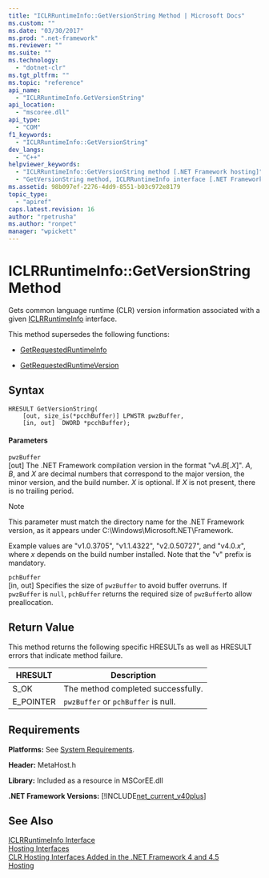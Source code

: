 ```yaml
---
title: "ICLRRuntimeInfo::GetVersionString Method | Microsoft Docs"
ms.custom: ""
ms.date: "03/30/2017"
ms.prod: ".net-framework"
ms.reviewer: ""
ms.suite: ""
ms.technology: 
  - "dotnet-clr"
ms.tgt_pltfrm: ""
ms.topic: "reference"
api_name: 
  - "ICLRRuntimeInfo.GetVersionString"
api_location: 
  - "mscoree.dll"
api_type: 
  - "COM"
f1_keywords: 
  - "ICLRRuntimeInfo::GetVersionString"
dev_langs: 
  - "C++"
helpviewer_keywords: 
  - "ICLRRuntimeInfo::GetVersionString method [.NET Framework hosting]"
  - "GetVersionString method, ICLRRuntimeInfo interface [.NET Framework hosting]"
ms.assetid: 98b097ef-2276-4dd9-8551-b03c972e8179
topic_type: 
  - "apiref"
caps.latest.revision: 16
author: "rpetrusha"
ms.author: "ronpet"
manager: "wpickett"
---
```

# ICLRRuntimeInfo::GetVersionString Method
Gets common language runtime (CLR) version information associated with a given [ICLRRuntimeInfo](../../../../docs/framework/unmanaged-api/hosting/iclrruntimeinfo-interface.md) interface.  
  
 This method supersedes the following functions:  
  
-   [GetRequestedRuntimeInfo](../../../../docs/framework/unmanaged-api/hosting/getrequestedruntimeinfo-function.md)  
  
-   [GetRequestedRuntimeVersion](../../../../docs/framework/unmanaged-api/hosting/getrequestedruntimeversion-function.md)  
  
## Syntax  
  
```  
HRESULT GetVersionString(  
    [out, size_is(*pcchBuffer)] LPWSTR pwzBuffer,  
    [in, out]  DWORD *pcchBuffer);  
```  
  
#### Parameters  
 `pwzBuffer`  
 [out] The .NET Framework compilation version in the format "v*A*.*B*[.*X*]". *A*, *B*, and *X* are decimal numbers that correspond to the major version, the minor version, and the build number. *X* is optional. If *X* is not present, there is no trailing period.  
  
> [!NOTE]
>  This parameter must match the directory name for the .NET Framework version, as it appears under C:\Windows\Microsoft.NET\Framework.  
  
 Example values are "v1.0.3705", "v1.1.4322", "v2.0.50727", and "v4.0.*x*", where *x* depends on the build number installed. Note that the "v" prefix is mandatory.  
  
 `pchBuffer`  
 [in, out] Specifies the size of `pwzBuffer` to avoid buffer overruns. If `pwzBuffer` is `null`, `pchBuffer` returns the required size of `pwzBuffer`to allow preallocation.  
  
## Return Value  
 This method returns the following specific HRESULTs as well as HRESULT errors that indicate method failure.  
  
|HRESULT|Description|  
|-------------|-----------------|  
|S_OK|The method completed successfully.|  
|E_POINTER|`pwzBuffer` or `pchBuffer` is null.|  
  
## Requirements  
 **Platforms:** See [System Requirements](../../../../docs/framework/get-started/system-requirements.md).  
  
 **Header:** MetaHost.h  
  
 **Library:** Included as a resource in MSCorEE.dll  
  
 **.NET Framework Versions:** [!INCLUDE[net_current_v40plus](../../../../includes/net-current-v40plus-md.md)]  
  
## See Also  
 [ICLRRuntimeInfo Interface](../../../../docs/framework/unmanaged-api/hosting/iclrruntimeinfo-interface.md)   
 [Hosting Interfaces](../../../../docs/framework/unmanaged-api/hosting/hosting-interfaces.md)   
 [CLR Hosting Interfaces Added in the .NET Framework 4 and 4.5](../../../../docs/framework/unmanaged-api/hosting/clr-hosting-interfaces-added-in-the-net-framework-4-and-4-5.md)   
 [Hosting](../../../../docs/framework/unmanaged-api/hosting/index.md)